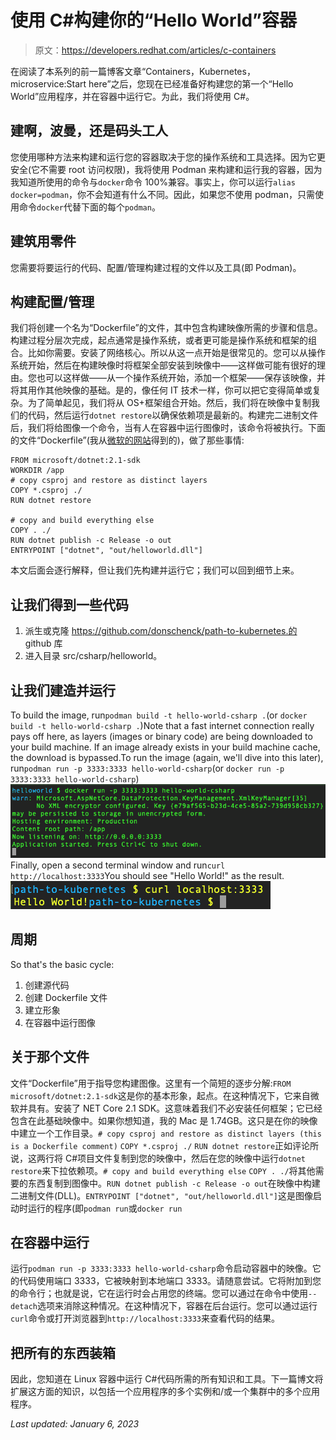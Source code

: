 # 使用 C#构建你的“Hello World”容器

> 原文：<https://developers.redhat.com/articles/c-containers>

在阅读了本系列的前一篇博客文章“Containers，Kubernetes，microservice:Start here”之后，您现在已经准备好构建您的第一个“Hello World”应用程序，并在容器中运行它。为此，我们将使用 C#。

## 建啊，波曼，还是码头工人

您使用哪种方法来构建和运行您的容器取决于您的操作系统和工具选择。因为它更安全(它不需要 root 访问权限)，我将使用 Podman 来构建和运行我的容器，因为我知道所使用的命令与`docker`命令 100%兼容。事实上，你可以运行`alias docker=podman`，你不会知道有什么不同。因此，如果您不使用 podman，只需使用命令`docker`代替下面的每个`podman`。

## 建筑用零件

您需要将要运行的代码、配置/管理构建过程的文件以及工具(即 Podman)。

## 构建配置/管理

我们将创建一个名为“Dockerfile”的文件，其中包含构建映像所需的步骤和信息。构建过程分层次完成，起点通常是操作系统，或者更可能是操作系统和框架的组合。比如你需要。安装了网络核心。所以从这一点开始是很常见的。您可以从操作系统开始，然后在构建映像时将框架全部安装到映像中——这样做可能有很好的理由。您也可以这样做——从一个操作系统开始，添加一个框架——保存该映像，并将其用作其他映像的基础。是的，像任何 IT 技术一样，你可以把它变得简单或复杂。为了简单起见，我们将从 OS+框架组合开始。然后，我们将在映像中复制我们的代码，然后运行`dotnet restore`以确保依赖项是最新的。构建完二进制文件后，我们将给图像一个命令，当有人在容器中运行图像时，该命令将被执行。下面的文件“Dockerfile”(我从[微软的网站](https://learn.microsoft.com/en-us/dotnet/core/docker/build-container)得到的)，做了那些事情:

```
FROM microsoft/dotnet:2.1-sdk
WORKDIR /app
# copy csproj and restore as distinct layers
COPY *.csproj ./
RUN dotnet restore

# copy and build everything else
COPY . ./
RUN dotnet publish -c Release -o out
ENTRYPOINT ["dotnet", "out/helloworld.dll"]

```

本文后面会逐行解释，但让我们先构建并运行它；我们可以回到细节上来。

## 让我们得到一些代码

1.  派生或克隆 https://github.com/donschenck/path-to-kubernetes.的 github 库
2.  进入目录 src/csharp/helloworld。

## 让我们建造并运行

To build the image, run`podman build -t hello-world-csharp .`(or `docker build -t hello-world-csharp .`)Note that a fast internet connection really pays off here, as layers (images or binary code) are being downloaded to your build machine. If an image already exists in your build machine cache, the download is bypassed.To run the image (again, we'll dive into this later), run`podman run -p 3333:3333 hello-world-csharp`(or `docker run -p 3333:3333 hello-world-csharp`)![](img/c818d4d910268678d3fe4c4cb37eb6ad.png)Finally, open a second terminal window and run`curl http://localhost:3333`You should see "Hello World!" as the result.![](img/97206a7b6fcef4b92f612420f7a3dccf.png)

## 周期

So that's the basic cycle:

1.  创建源代码
2.  创建 Dockerfile 文件
3.  建立形象
4.  在容器中运行图像

## 关于那个文件

文件“Dockerfile”用于指导您构建图像。这里有一个简短的逐步分解:`FROM microsoft/dotnet:2.1-sdk`这是你的基本形象，起点。在这种情况下，它来自微软并具有。安装了 NET Core 2.1 SDK。这意味着我们不必安装任何框架；它已经包含在此基础映像中。如果你想知道，我的 Mac 是 1.74GB。这只是在你的映像中建立一个工作目录。`# copy csproj and restore as distinct layers (this is a Dockerfile comment)` `COPY *.csproj ./` `RUN dotnet restore`正如评论所说，这两行将 C#项目文件复制到您的映像中，然后在您的映像中运行`dotnet restore`来下拉依赖项。`# copy and build everything else` `COPY . ./`将其他需要的东西复制到图像中。`RUN dotnet publish -c Release -o out`在映像中构建二进制文件(DLL)。`ENTRYPOINT ["dotnet", "out/helloworld.dll"]`这是图像启动时运行的程序(即`podman run`或`docker run`

## 在容器中运行

运行`podman run -p 3333:3333 hello-world-csharp`命令启动容器中的映像。它的代码使用端口 3333，它被映射到本地端口 3333。请随意尝试。它将附加到您的命令行；也就是说，它在运行时会占用您的终端。您可以通过在命令中使用`--detach`选项来消除这种情况。在这种情况下，容器在后台运行。您可以通过运行`curl`命令或打开浏览器到`http://localhost:3333`来查看代码的结果。

## 把所有的东西装箱

因此，您知道在 Linux 容器中运行 C#代码所需的所有知识和工具。下一篇博文将扩展这方面的知识，以包括一个应用程序的多个实例和/或一个集群中的多个应用程序。

*Last updated: January 6, 2023*